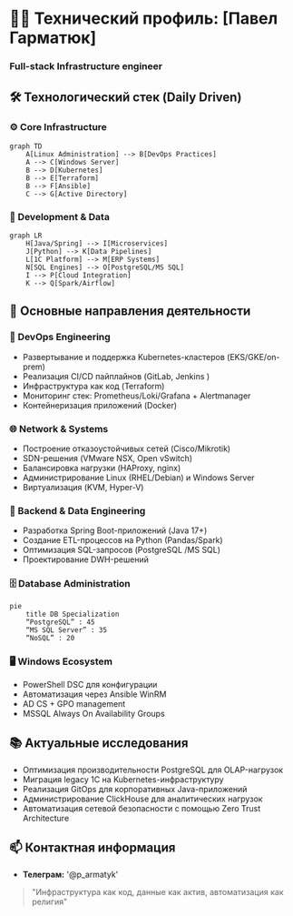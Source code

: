 # 👨‍💻 Технический профиль: [Павел Гарматюк]
### Full-stack Infrastructure engineer

## 🛠️ Технологический стек (Daily Driven)

### ⚙️ Core Infrastructure
```mermaid
graph TD
    A[Linux Administration] --> B[DevOps Practices]
    A --> C[Windows Server]
    B --> D[Kubernetes]
    B --> E[Terraform]
    B --> F[Ansible]
    C --> G[Active Directory]
```

### 🧩 Development & Data
```mermaid
graph LR
    H[Java/Spring] --> I[Microservices]
    J[Python] --> K[Data Pipelines]
    L[1C Platform] --> M[ERP Systems]
    N[SQL Engines] --> O[PostgreSQL/MS SQL]
    I --> P[Cloud Integration]
    K --> Q[Spark/Airflow]
```

## 💼 Основные направления деятельности

### 🔄 DevOps Engineering
- Развертывание и поддержка Kubernetes-кластеров (EKS/GKE/on-prem)
- Реализация CI/CD пайплайнов (GitLab, Jenkins )
- Инфраструктура как код (Terraform)
- Мониторинг стек: Prometheus/Loki/Grafana + Alertmanager
- Контейнеризация приложений (Docker)

### 🌐 Network & Systems
- Построение отказоустойчивых сетей (Cisco/Mikrotik)
- SDN-решения (VMware NSX, Open vSwitch)
- Балансировка нагрузки (HAProxy, nginx)
- Администрирование Linux (RHEL/Debian) и Windows Server
- Виртуализация (KVM, Hyper-V)

### 🧠 Backend & Data Engineering
- Разработка Spring Boot-приложений (Java 17+)
- Создание ETL-процессов на Python (Pandas/Spark)
- Оптимизация SQL-запросов (PostgreSQL /MS SQL)
- Проектирование DWH-решений

### 🗄️ Database Administration
```mermaid
pie
    title DB Specialization
    “PostgreSQL” : 45
    “MS SQL Server” : 35
    “NoSQL” : 20
```

### 🖥️ Windows Ecosystem
- PowerShell DSC для конфигурации
- Автоматизация через Ansible WinRM
- AD CS + GPO management
- MSSQL Always On Availability Groups


## 📚 Актуальные исследования
- Оптимизация производительности PostgreSQL для OLAP-нагрузок
- Миграция legacy 1C на Kubernetes-инфраструктуру
- Реализация GitOps для корпоративных Java-приложений
- Администрирование ClickHouse для аналитических нагрузок
- Автоматизация сетевой безопасности с помощью Zero Trust Architecture

## 📫 Контактная информация
- **Телеграм:** '@p_armatyk'

> "Инфраструктура как код, данные как актив, автоматизация как религия"
